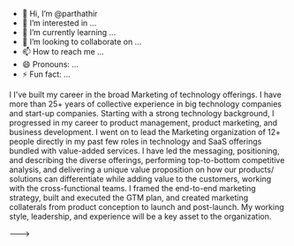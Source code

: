 - 👋 Hi, I’m @parthathir
- 👀 I’m interested in ...
- 🌱 I’m currently learning ...
- 💞️ I’m looking to collaborate on ...
- 📫 How to reach me ...
- 😄 Pronouns: ...
- ⚡ Fun fact: ...

I
I've built my career in the broad Marketing of technology offerings. I have more than 25+ years of collective experience in big technology companies and start-up companies. Starting with a strong technology background, I progressed in my career to product management, product marketing, and business development. I went on to lead the Marketing organization of 12+ people directly in my past few roles in technology and SaaS offerings bundled with value-added services.
I have led the messaging, positioning, and describing the diverse offerings, performing top-to-bottom competitive analysis, and delivering a unique value proposition on how our products/ solutions can differentiate while adding value to the customers, working with the cross-functional teams. I framed the end-to-end marketing strategy, built and executed the GTM plan, and created marketing collaterals from product conception to launch and post-launch.
My working style, leadership, and experience will be a key asset to the organization. 


--->
